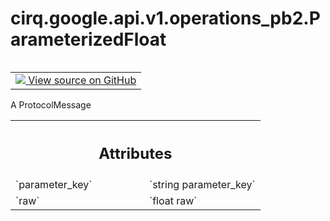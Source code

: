 <div itemscope itemtype="http://developers.google.com/ReferenceObject">
<meta itemprop="name" content="cirq.google.api.v1.operations_pb2.ParameterizedFloat" />
<meta itemprop="path" content="Stable" />
</div>

# cirq.google.api.v1.operations_pb2.ParameterizedFloat

<!-- Insert buttons and diff -->

<table class="tfo-notebook-buttons tfo-api" align="left">

<td>
  <a target="_blank" href="https://github.com/quantumlib/cirq/tree/master/cirq/google/api/v1/operations.proto">
    <img src="https://www.tensorflow.org/images/GitHub-Mark-32px.png" />
    View source on GitHub
  </a>
</td>
</table>



A ProtocolMessage

<!-- Placeholder for "Used in" -->




<!-- Tabular view -->
 <table class="responsive fixed orange">
<colgroup><col width="214px"><col></colgroup>
<tr><th colspan="2"><h2 class="add-link">Attributes</h2></th></tr>

<tr>
<td>
`parameter_key`
</td>
<td>
`string parameter_key`
</td>
</tr><tr>
<td>
`raw`
</td>
<td>
`float raw`
</td>
</tr>
</table>



